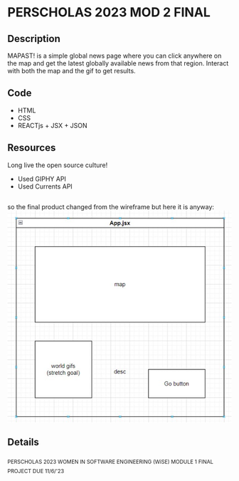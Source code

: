 # PERSCHOLAS 2023 MOD 2 FINAL

## Description
MAPAST! is a simple global news page where you can click anywhere on the map and get the latest globally available news from that region. Interact with both the map and the gif to get results.

## Code
- HTML
- CSS
- REACTjs + JSX + JSON

## Resources
Long live the open source culture!
- Used GIPHY API
- Used Currents API

##
so the final product changed from the wireframe but here it is anyway:
![wireframe of website layout](src/assets/wireframe.jpg)

## Details

<sub>PERSCHOLAS 2023 WOMEN IN SOFTWARE ENGINEERING (WiSE) MODULE 1 FINAL PROJECT DUE 11/6/'23</sub>